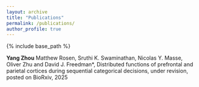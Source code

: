 ```yaml
---
layout: archive
title: "Publications"
permalink: /publications/
author_profile: true
---
```


{% include base_path %}

<!-- New style rendering if publication categories are defined -->
**Yang Zhou** Matthew Rosen, Sruthi K. Swaminathan, Nicolas Y. Masse, Oliver Zhu and David J. Freedman*, Distributed functions of prefrontal and parietal cortices during sequential categorical decisions, under revision, posted on BioRxiv, 2025


